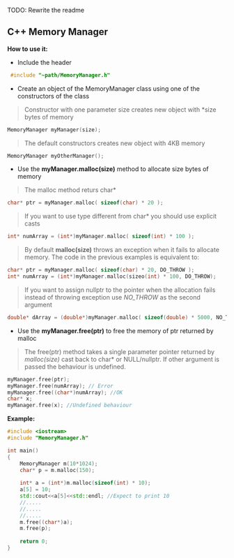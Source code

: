 TODO: Rewrite the readme
## C++ Memory Manager	

**How to use it:**
* Include the header
```C++
 #include "~path/MemoryManager.h"
```
* Create an object of the MemoryManager class using one of the constructors of the class

> Constructor with one parameter size creates new object with *size bytes of memory
```C++
MemoryManager myManager(size);
```

> The default constructors creates new object with 4KB memory
```C++
MemoryManager myOtherManager();
```

* Use the **myManager.malloc(size)** method to allocate size bytes of memory
> The malloc method returs char* 
```C++
char* ptr = myManager.malloc( sizeof(char) * 20 );
```

> If you want to use type different from char* you should use explicit casts
```C++
int* numArray = (int*)myManager.malloc( sizeof(int) * 100 );
```

> By default **malloc(size)** throws an exception when it fails to allocate memory. The code in the previous examples is equivalent to:
```C++
char* ptr = myManager.malloc( sizeof(char) * 20, DO_THROW );
int* numArray = (int*)myManager.malloc(sizeo(int) * 100, DO_THROW);
```

> If you want to assign nullptr to the pointer when the allocation fails instead of throwing exception use *NO_THROW* as the second argument
```C++
double* dArray = (double*)myManager.malloc( sizeof(double) * 5000, NO_THROW);
```

* Use the **myManager.free(ptr)** to free the memory of ptr returned by malloc

> The free(ptr) method takes a single parameter pointer returned by *malloc(size)* cast back to char* or NULL/nullptr. If other argument is passed the behaviour is undefined.
```C++
myManager.free(ptr);
myManager.free(numArray); // Error
myManager.free((char*)numArray); //OK
char* x;
myManager.free(x); //Undefined behaviour
```
**Example:**
```C++
#include <iostream>
#include "MemoryManager.h"

int main()
{
	MemoryManager m(10*1024);
	char* p = m.malloc(150);
	
	int* a = (int*)m.malloc(sizeof(int) * 10);
	a[5] = 10;
	std::cout<<a[5]<<std::endl; //Expect to print 10
	//.....
	//.....
	//.....
	m.free((char*)a);
	m.free(p);
	
	return 0;
}
```